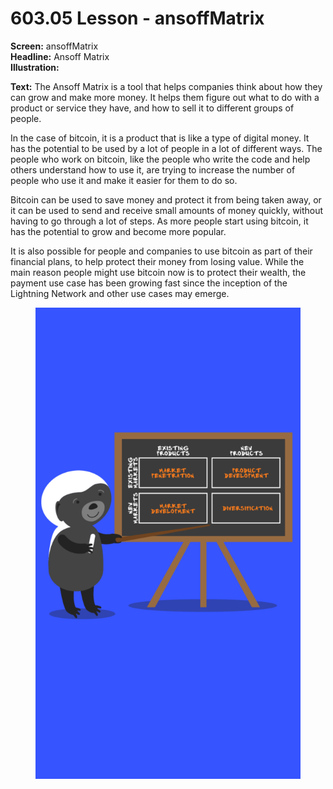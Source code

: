 # 603.05 Lesson - ansoffMatrix

**Screen:** ansoffMatrix\
**Headline:** Ansoff Matrix\
**Illustration:**

**Text:** The Ansoff Matrix is a tool that helps companies think about how they can grow and make more money. It helps them figure out what to do with a product or service they have, and how to sell it to different groups of people.&#x20;

In the case of bitcoin, it is a product that is like a type of digital money. It has the potential to be used by a lot of people in a lot of different ways. The people who work on bitcoin, like the people who write the code and help others understand how to use it, are trying to increase the number of people who use it and make it easier for them to do so.&#x20;

Bitcoin can be used to save money and protect it from being taken away, or it can be used to send and receive small amounts of money quickly, without having to go through a lot of steps. As more people start using bitcoin, it has the potential to grow and become more popular.&#x20;

It is also possible for people and companies to use bitcoin as part of their financial plans, to help protect their money from losing value. While the main reason people might use bitcoin now is to protect their wealth, the payment use case has been growing fast since the inception of the Lightning Network and other use cases may emerge.

<figure><img src="../.gitbook/assets/603-05.png" alt=""><figcaption></figcaption></figure>
